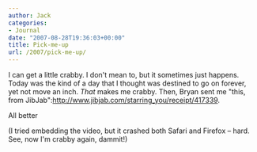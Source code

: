 ```yaml
---
author: Jack
categories:
- Journal
date: "2007-08-28T19:36:03+00:00"
title: Pick-me-up
url: /2007/pick-me-up/
---
```


I can get a little crabby. I don't mean to, but it sometimes just happens. Today was the kind of a day that I thought was destined to go on forever, yet not move an inch. _That_ makes me crabby. Then, Bryan sent me "this, from JibJab":http://www.jibjab.com/starring_you/receipt/417339.

All better

(I tried embedding the video, but it crashed both Safari and Firefox &#8211; hard. See, now I'm crabby again, dammit!)